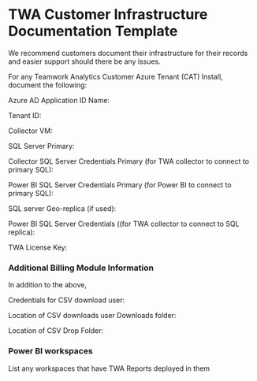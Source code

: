 # TWA Customer Infrastructure Documentation Template



We recommend customers document their infrastructure for their records and easier support should there be any issues.

For any Teamwork Analytics Customer Azure Tenant (CAT) Install, document the following:



Azure AD Application ID Name:

Tenant ID: 

Collector VM: 

SQL Server Primary:

Collector SQL Server Credentials Primary (for TWA collector to connect to primary SQL):

Power BI SQL Server Credentials Primary (for Power BI to connect to primary SQL):



SQL server Geo-replica (if used):

Power BI SQL Server Credentials ((for TWA collector to connect to SQL replica):

TWA License Key:

### Additional Billing Module Information

In addition to the above,

Credentials for CSV download user:

Location of CSV downloads user Downloads folder:

Location of CSV Drop Folder:

### Power BI workspaces

List any workspaces that have TWA Reports deployed in them
